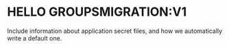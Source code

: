 # HELLO GROUPSMIGRATION:V1


Include information about application secret files, and how we automatically write a default one.